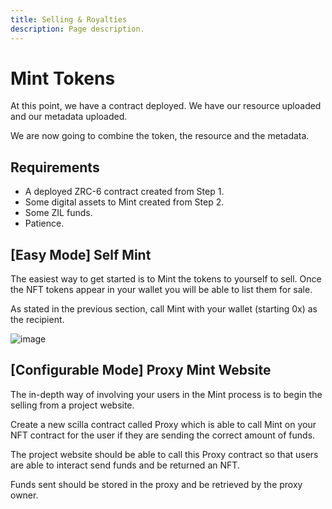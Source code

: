 ```yaml
---
title: Selling & Royalties
description: Page description.
---
```


# Mint Tokens

At this point, we have a contract deployed. We have our resource uploaded and our metadata uploaded.

We are now going to combine the token, the resource and the metadata.

## Requirements

* A deployed ZRC-6 contract created from Step 1.
* Some digital assets to Mint created from Step 2.
* Some ZIL funds.
* Patience.

## [Easy Mode] Self Mint

The easiest way to get started is to Mint the tokens to yourself to sell. Once the NFT tokens appear in your wallet you will be able to list them for sale.

As stated in the previous section, call Mint with your wallet (starting 0x) as the recipient.

![image](/img/developer-guide/mint-call.png)

## [Configurable Mode] Proxy Mint Website

The in-depth way of involving your users in the Mint process is to begin the selling from a project website.

Create a new scilla contract called Proxy which is able to call Mint on your NFT contract for the user if they are sending the correct amount of funds.

The project website should be able to call this Proxy contract so that users are able to interact send funds and be returned an NFT.

Funds sent should be stored in the proxy and be retrieved by the proxy owner.
